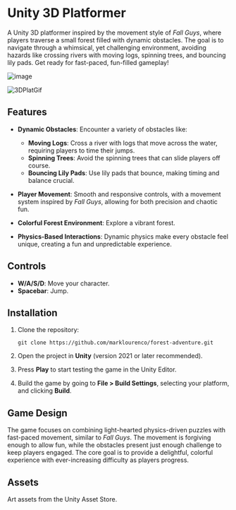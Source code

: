 # Unity 3D Platformer

A Unity 3D platformer inspired by the movement style of *Fall Guys*, where players traverse a small forest filled with dynamic obstacles. The goal is to navigate through a whimsical, yet challenging environment, avoiding hazards like crossing rivers with moving logs, spinning trees, and bouncing lily pads. Get ready for fast-paced, fun-filled gameplay!

![image](https://github.com/user-attachments/assets/f0923163-c663-40d7-a0c7-03db8db44b9f)


![3DPlatGif](https://github.com/user-attachments/assets/d6383321-14ed-4f04-9a28-bd8db5f97056)

## Features

- **Dynamic Obstacles**: Encounter a variety of obstacles like:
  - **Moving Logs**: Cross a river with logs that move across the water, requiring players to time their jumps.
  - **Spinning Trees**: Avoid the spinning trees that can slide players off course.
  - **Bouncing Lily Pads**: Use lily pads that bounce, making timing and balance crucial.
  
- **Player Movement**: Smooth and responsive controls, with a movement system inspired by *Fall Guys*, allowing for both precision and chaotic fun.

- **Colorful Forest Environment**: Explore a vibrant forest.

- **Physics-Based Interactions**: Dynamic physics make every obstacle feel unique, creating a fun and unpredictable experience.

## Controls

- **W/A/S/D**: Move your character.
- **Spacebar**: Jump.

## Installation

1. Clone the repository:
   ```
   git clone https://github.com/marklourenco/forest-adventure.git
   ```
   
2. Open the project in **Unity** (version 2021 or later recommended).
   
3. Press **Play** to start testing the game in the Unity Editor.

4. Build the game by going to **File > Build Settings**, selecting your platform, and clicking **Build**.

## Game Design

The game focuses on combining light-hearted physics-driven puzzles with fast-paced movement, similar to *Fall Guys*. The movement is forgiving enough to allow fun, while the obstacles present just enough challenge to keep players engaged. The core goal is to provide a delightful, colorful experience with ever-increasing difficulty as players progress.

## Assets

Art assets from the Unity Asset Store.
